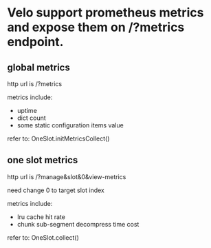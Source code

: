 # Velo support prometheus metrics and expose them on /?metrics endpoint.

## global metrics

http url is /?metrics

metrics include:

- uptime
- dict count
- some static configuration items value

refer to: OneSlot.initMetricsCollect()

## one slot metrics

http url is /?manage&slot&0&view-metrics

need change 0 to target slot index

metrics include:

- lru cache hit rate
- chunk sub-segment decompress time cost

refer to: OneSlot.collect()
